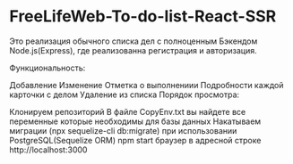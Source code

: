 # FreeLifeWeb-To-do-list-React-SSR

Это реализация обычного списка дел с полноценным Бэкендом Node.js(Express), где реализованна регистрация и авторизация.

Функциональность:

Добавление
Изменение
Отметка о выполнениии
Подробности каждой карточки с делом
Удаление из списка
Порядок просмотра:

Клонируем репозиторий
В файле CopyEnv.txt вы найдете все переменные которые необходимы для базы данных
Накатываем миграции (npx sequelize-cli db:migrate) при использовании PostgreSQL(Sequelize ORM)
npm start
браузер в адресной строке http://localhost:3000
